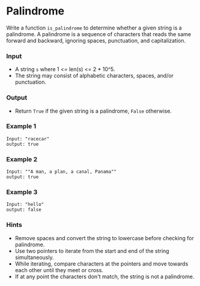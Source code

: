 # Palindrome



Write a function `is_palindrome` to determine whether a given string is a palindrome. A palindrome is a sequence of characters that reads the same forward and backward, ignoring spaces, punctuation, and capitalization.

### Input

- A string `s` where 1 <= len(s) <= 2 * 10^5.
- The string may consist of alphabetic characters, spaces, and/or punctuation.

### Output

- Return `True` if the given string is a palindrome, `False` otherwise.



### Example 1

```
Input: "racecar"
output: true
```

### Example 2

```
Input: ""A man, a plan, a canal, Panama""
output: true
```
### Example 3

```
Input: "hello"
output: false
```



### Hints
- Remove spaces and convert the string to lowercase before checking for palindrome.
- Use two pointers to iterate from the start and end of the string simultaneously.
- While iterating, compare characters at the pointers and move towards each other until they meet or cross.
- If at any point the characters don't match, the string is not a palindrome.